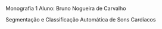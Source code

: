 Monografia 1
Aluno: Bruno Nogueira de Carvalho

Segmentação e Classificação Automática de Sons Cardíacos
